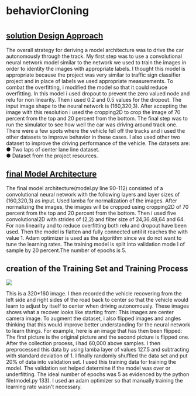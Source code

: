 # behaviorCloning
# <h2><u>solution Design Approach</u></h2>
<p>The overall strategy for deriving a model architecture was to drive the car
autonomously through the track.
My first step was to use a convolutional neural network model similar to the
network we used to train the images in order to identity the images with appropriate labels. I
thought this model is appropriate because the project was very similar to traffic sign classifier
project and in place of labels we used appropriate measurements.
To combat the overfitting, i modified the model so that it could reduce overfitting. In
this model i used dropout to prevent the zero valued node and relu for non linearity.
Then i used 0.2 and 0.5 values for the dropout. The input image shape to the
neural network is (160,320,3). After accepting the image with this resolution i used the
cropping2D to crop the image of 70 percent from the top and 20 percent from the bottom.
The final step was to run the simulator to see how well the car was driving around
track one. There were a few spots where the vehicle fell off the tracks and i used the other
datasets to improve behavior in these cases. I also used other two dataset to improve the
driving performance of the vehicle. The datasets are:
<br>● Two laps of center lane line dataset.
<br>● Dataset from the project resources. </p>
<h2><u>final Model Architecture</u></h2>
<p>The final model architecture(model.py line 90-112) consisted of a convolutional
neural network with the following layers and layer sizes of (160,320,3) as input. Used lamba for
normalization of the images. After normalizing the images, the images will be cropped using
cropping2D of 70 percent from the top and 20 percent from the bottom. Then i used five
convolutional2D with strides of (2,2) and filter size of 24,36,48,64 and 64. For non linearity and
to reduce overfitting both relu and dropout have been used. Then the model is flatten and fully
connected until it reaches the with value 1. Adam optimizer is used as the algorithm since we do
not want to tune the learning rates. The training model is split into validation mode l of sample
by 20 percent.The number of epochs is 5.</P>
<h2>creation of the Training Set and Training Process</h2>
<img src="![image](https://user-images.githubusercontent.com/86484259/123455668-fc128f80-d5af-11eb-9ef9-448e39c2e728.png)
">
<p>This is a 320*160 image.
I then recorded the vehicle recovering from the left side and right sides of the road back to
center so that the vehicle would learn to adjust by itself to center when driving autonomously.
These images shows what a recover looks like starting from:
This images are center camera image.
To augment the dataset, i also flipped images and angles thinking that this would improve better
understanding for the neural network to learn things. For example, here is an image that has
then been flipped:
The first picture is the original picture and the second picture is flipped one.
  After the collection process, i had 60,000 above samples. I then preprocessed this data by using lamba layer of values 127.5 and subtracting with standard deviation of 1.
I finally randomly shuffled the data set and put 20% of data into validation set.
I used this training data for training the model. The validation set helped determine if the model
was over or underfitting. The ideal number of epochs was 5 as evidenced by the python
file(model.py 133). I used an adam optimizer so that manually training the learning rate wasn't
necessary.</p>

